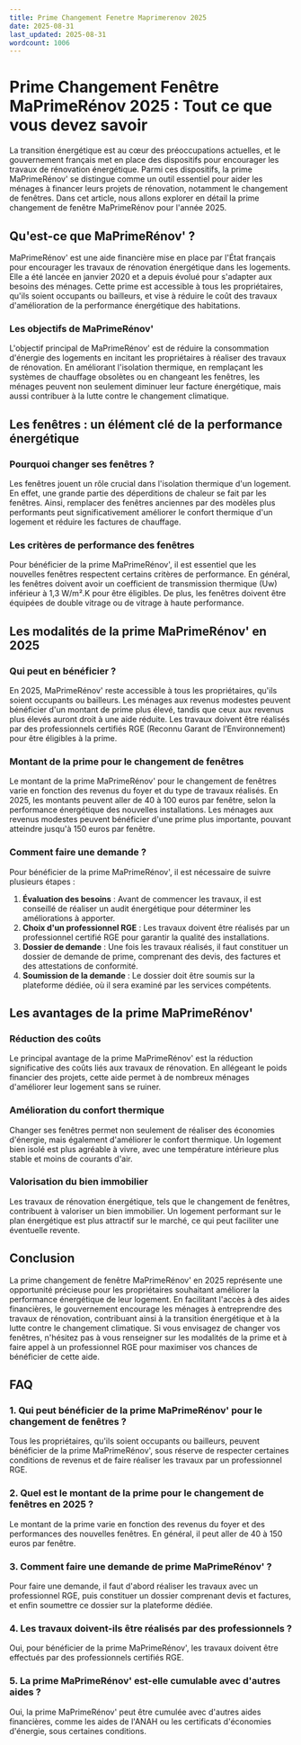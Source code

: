 ```yaml
---
title: Prime Changement Fenetre Maprimerenov 2025
date: 2025-08-31
last_updated: 2025-08-31
wordcount: 1006
---
```


# Prime Changement Fenêtre MaPrimeRénov 2025 : Tout ce que vous devez savoir

La transition énergétique est au cœur des préoccupations actuelles, et le gouvernement français met en place des dispositifs pour encourager les travaux de rénovation énergétique. Parmi ces dispositifs, la prime MaPrimeRénov' se distingue comme un outil essentiel pour aider les ménages à financer leurs projets de rénovation, notamment le changement de fenêtres. Dans cet article, nous allons explorer en détail la prime changement de fenêtre MaPrimeRénov pour l'année 2025.

## Qu'est-ce que MaPrimeRénov' ?

MaPrimeRénov' est une aide financière mise en place par l'État français pour encourager les travaux de rénovation énergétique dans les logements. Elle a été lancée en janvier 2020 et a depuis évolué pour s'adapter aux besoins des ménages. Cette prime est accessible à tous les propriétaires, qu'ils soient occupants ou bailleurs, et vise à réduire le coût des travaux d'amélioration de la performance énergétique des habitations.

### Les objectifs de MaPrimeRénov'

L'objectif principal de MaPrimeRénov' est de réduire la consommation d'énergie des logements en incitant les propriétaires à réaliser des travaux de rénovation. En améliorant l'isolation thermique, en remplaçant les systèmes de chauffage obsolètes ou en changeant les fenêtres, les ménages peuvent non seulement diminuer leur facture énergétique, mais aussi contribuer à la lutte contre le changement climatique.

## Les fenêtres : un élément clé de la performance énergétique

### Pourquoi changer ses fenêtres ?

Les fenêtres jouent un rôle crucial dans l'isolation thermique d'un logement. En effet, une grande partie des déperditions de chaleur se fait par les fenêtres. Ainsi, remplacer des fenêtres anciennes par des modèles plus performants peut significativement améliorer le confort thermique d'un logement et réduire les factures de chauffage.

### Les critères de performance des fenêtres

Pour bénéficier de la prime MaPrimeRénov', il est essentiel que les nouvelles fenêtres respectent certains critères de performance. En général, les fenêtres doivent avoir un coefficient de transmission thermique (Uw) inférieur à 1,3 W/m².K pour être éligibles. De plus, les fenêtres doivent être équipées de double vitrage ou de vitrage à haute performance.

## Les modalités de la prime MaPrimeRénov' en 2025

### Qui peut en bénéficier ?

En 2025, MaPrimeRénov' reste accessible à tous les propriétaires, qu'ils soient occupants ou bailleurs. Les ménages aux revenus modestes peuvent bénéficier d'un montant de prime plus élevé, tandis que ceux aux revenus plus élevés auront droit à une aide réduite. Les travaux doivent être réalisés par des professionnels certifiés RGE (Reconnu Garant de l’Environnement) pour être éligibles à la prime.

### Montant de la prime pour le changement de fenêtres

Le montant de la prime MaPrimeRénov' pour le changement de fenêtres varie en fonction des revenus du foyer et du type de travaux réalisés. En 2025, les montants peuvent aller de 40 à 100 euros par fenêtre, selon la performance énergétique des nouvelles installations. Les ménages aux revenus modestes peuvent bénéficier d'une prime plus importante, pouvant atteindre jusqu'à 150 euros par fenêtre.

### Comment faire une demande ?

Pour bénéficier de la prime MaPrimeRénov', il est nécessaire de suivre plusieurs étapes :

1. **Évaluation des besoins** : Avant de commencer les travaux, il est conseillé de réaliser un audit énergétique pour déterminer les améliorations à apporter.
2. **Choix d'un professionnel RGE** : Les travaux doivent être réalisés par un professionnel certifié RGE pour garantir la qualité des installations.
3. **Dossier de demande** : Une fois les travaux réalisés, il faut constituer un dossier de demande de prime, comprenant des devis, des factures et des attestations de conformité.
4. **Soumission de la demande** : Le dossier doit être soumis sur la plateforme dédiée, où il sera examiné par les services compétents.

## Les avantages de la prime MaPrimeRénov'

### Réduction des coûts

Le principal avantage de la prime MaPrimeRénov' est la réduction significative des coûts liés aux travaux de rénovation. En allégeant le poids financier des projets, cette aide permet à de nombreux ménages d'améliorer leur logement sans se ruiner.

### Amélioration du confort thermique

Changer ses fenêtres permet non seulement de réaliser des économies d'énergie, mais également d'améliorer le confort thermique. Un logement bien isolé est plus agréable à vivre, avec une température intérieure plus stable et moins de courants d'air.

### Valorisation du bien immobilier

Les travaux de rénovation énergétique, tels que le changement de fenêtres, contribuent à valoriser un bien immobilier. Un logement performant sur le plan énergétique est plus attractif sur le marché, ce qui peut faciliter une éventuelle revente.

## Conclusion

La prime changement de fenêtre MaPrimeRénov' en 2025 représente une opportunité précieuse pour les propriétaires souhaitant améliorer la performance énergétique de leur logement. En facilitant l'accès à des aides financières, le gouvernement encourage les ménages à entreprendre des travaux de rénovation, contribuant ainsi à la transition énergétique et à la lutte contre le changement climatique. Si vous envisagez de changer vos fenêtres, n'hésitez pas à vous renseigner sur les modalités de la prime et à faire appel à un professionnel RGE pour maximiser vos chances de bénéficier de cette aide.

## FAQ

### 1. Qui peut bénéficier de la prime MaPrimeRénov' pour le changement de fenêtres ?

Tous les propriétaires, qu'ils soient occupants ou bailleurs, peuvent bénéficier de la prime MaPrimeRénov', sous réserve de respecter certaines conditions de revenus et de faire réaliser les travaux par un professionnel RGE.

### 2. Quel est le montant de la prime pour le changement de fenêtres en 2025 ?

Le montant de la prime varie en fonction des revenus du foyer et des performances des nouvelles fenêtres. En général, il peut aller de 40 à 150 euros par fenêtre.

### 3. Comment faire une demande de prime MaPrimeRénov' ?

Pour faire une demande, il faut d'abord réaliser les travaux avec un professionnel RGE, puis constituer un dossier comprenant devis et factures, et enfin soumettre ce dossier sur la plateforme dédiée.

### 4. Les travaux doivent-ils être réalisés par des professionnels ?

Oui, pour bénéficier de la prime MaPrimeRénov', les travaux doivent être effectués par des professionnels certifiés RGE.

### 5. La prime MaPrimeRénov' est-elle cumulable avec d'autres aides ?

Oui, la prime MaPrimeRénov' peut être cumulée avec d'autres aides financières, comme les aides de l'ANAH ou les certificats d'économies d'énergie, sous certaines conditions.